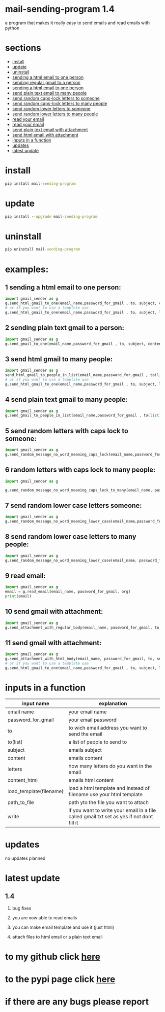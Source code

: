 # mail-sending-program 1.4

a program that makes it really easy to send emails and read emails with python

#

# sections
* [install](#install)  
* [update](#update)  
* [uninstall](#uninstall)  
* [sending a html email to one person](#1-sending-a-html-email-to-one-person)  
* [sending regular gmail to a person](#2-sending-plain-text-gmail-to-a-person)  
* [sending a html email to one person](#3-send-html-gmail-to-many-people)  
* [send plain text email to many people](#4-send-plain-text-gmail-to-many-people)
* [send random caps-lock letters to someone](#5-send-random-letters-with-caps-lock-to-someone)
* [send random caps-lock letters to many people](#6-random-letters-with-caps-lock-to-many-people)
* [send random lower letters to someone](#7-send-random-lower-case-letters-someone)
* [send random lower letters to many people](#8-send-random-lower-case-letters-to-many-people)
* [read your email](#9-read-email)
* [read your email](#9-read-email)
* [send plain text email with attachment](#10-send-gmail-with-attachment)
* [send html email with attachment](#11-send-gmail-with-attachment)
* [inputs in a function](#inputs-in-a-function)
* [updates](#updates)
* [latest update](#latest-update)

# install
```cmd
pip install mail-sending-program
```
#
# update

```cmd
pip install --upgrade mail-sending-program
```
#
# uninstall 

```cmd
pip uninstall mail-sending-program
```
#
# examples:

## 1 sending a html email to one person:
```python
import gmail_sender as g 
g.send_html_gmail_to_one(email_name,password_for_gmail , to, subject, content_html, write)
# or if you want to use a template use 
g.send_html_gmail_to_one(email_name,password_for_gmail , to, subject, load_template(filename), write)
```

## 2 sending plain text gmail to a person:
```python 
import gmail_sender as g 
g.send_gmail_to_one(email_name,password_for_gmail , to, subject, content)

```

## 3 send html gmail to many people:
```python 
import gmail_sender as g 
send_html_gmail_to_people_in_list(email_name,password_for_gmail , to(list), subject, content_html)
# or if you want to use a template use 
g.send_html_gmail_to_one(email_name,password_for_gmail , to, subject, load_template(filename), write)
```

## 4 send plain text gmail to many people:
```python 
import gmail_sender as g 
g.send_gmail_to_people_in_list(email_name,password_for_gmail , to(list), subject, content)
```
## 5 send random letters with caps lock to someone:
```python 
import gmail_sender as g 
g.send_random_message_no_word_meaning_caps_lock(email_name,password_for_gmail , to, subject, letters)
```

## 6 random letters with caps lock to many people:
```python
import gmail_sender as g 

g.send_random_message_no_word_meaning_caps_lock_to_many(email_name, password_for_gmail  ,to list, subject ,lettrs):

```
## 7 send random lower case letters someone:
```python
import gmail_sender as g 
g.send_random_message_no_word_meaning_lower_case(email_name,password_for_gmail , to, subject, letters)
```
## 8 send random lower case letters to many people:
```python 
import gmail_sender as g 
g.send_random_message_no_word_meaning_lower_case(email_name, password_for_gmail  ,to list, subject ,lettrs)
```
## 9 read email:
```python
import gmail_sender as g 
email = g.read_email(email_name, password_for_gmail, org)
print(email)
```

## 10 send gmail with attachment:

```python
import gmail_sender as g
g.send_attachment_with_regular_body(email_name, password_for_gmail, to, subject, content, path_to_file, write)
```
## 11 send gmail with attachment:

```python
import gmail_sender as g
g.send_attachment_with_html_body(email_name, password_for_gmail, to, subject, content_html, path_to_file, write)
# or if you want to use a template use 
g.send_html_gmail_to_one(email_name,password_for_gmail , to, subject, load_template(filename), write)
```
# 

# inputs in a function

| input name | explanation |
|---|---|
| email name | your email name |
| password_for_gmail| your email password|
| to | to wich email address you want to send the email|
| to(list)| a list of people to send to|
| subject| emails subject|
| content| emails content|
| letters| how many letters do you want in the email|
| content_html| emails html content|
| load_template(filename)| load a html template and instead of filename use your html template|
| path_to_file| path yto the file you want to attach|
| write| if you want to write your email in a file called gmail.txt set as yes if not dont fill it|

#

# updates

no updates planned

#
# latest update

## 1.4
1. bug fixes

2. you are now able to read emails

3. you can make email template and use it (just html)

4. attach files to  html email or a plain text email
#

# to my github click [here](https://github.com/Pydevoleper/mail-sender-program)

# to the pypi page click [here](https://pypi.org/project/mail-sending-program/)

# if there are any bugs please report
